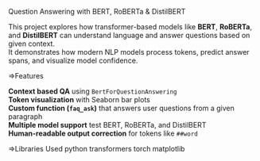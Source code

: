 Question Answering with BERT, RoBERTa & DistilBERT

This project explores how transformer-based models like **BERT**, **RoBERTa**, and **DistilBERT** can understand language and answer questions based on given context.  
It demonstrates how modern NLP models process tokens, predict answer spans, and visualize model confidence.

=>Features

**Context based QA** using `BertForQuestionAnswering`  
**Token visualization** with Seaborn bar plots  
**Custom function (`faq_ask`)** that answers user questions from a given paragraph  
**Multiple model support** test BERT, RoBERTa, and DistilBERT  
**Human-readable output correction** for tokens like `##word`

=>Libraries Used
python
transformers
torch
matplotlib
